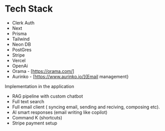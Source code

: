 # Tech Stack 
- Clerk Auth
- Next
- Prisma
- Tailwind
- Neon DB
- PostGres
- Stripe
- Vercel
- OpenAi
- Orama - [https://orama.com/]
- Aurinko - [https://www.aurinko.io/]{Email management}


Implementation in the application
- RAG pipeline with custom chatbot
- Full text search
- Full email client ( syncing email, sending and reciving, composing etc).
- Al smart responses (email writing like copilot)
- Command K (shortcuts)
- Stripe payment setup
